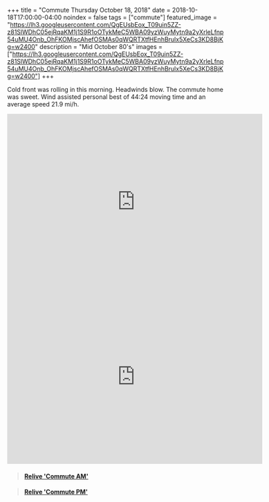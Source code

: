 +++
title =  "Commute Thursday October 18, 2018"
date = 2018-10-18T17:00:00-04:00
noindex = false
tags = ["commute"]
featured_image = "https://lh3.googleusercontent.com/QgEUsbEox_T09uin5ZZ-z81SlWDhC05ejRqaKM1j1S9R1oOTykMeC5WBA09yzWuyMytn9a2yXrleLfnp54uMU4Onb_OhFKOMjscAhefOSMAs0qWQRTXtfHEnhBrulx5XeCs3KD8BjKg=w2400"
description = "Mid October 80's"
images = ["https://lh3.googleusercontent.com/QgEUsbEox_T09uin5ZZ-z81SlWDhC05ejRqaKM1j1S9R1oOTykMeC5WBA09yzWuyMytn9a2yXrleLfnp54uMU4Onb_OhFKOMjscAhefOSMAs0qWQRTXtfHEnhBrulx5XeCs3KD8BjKg=w2400"]
+++

Cold front was rolling in this morning. Headwinds blow. The commute home was sweet. Wind assisted personal best of 44:24 moving time and an average speed 21.9 mi/h.

<iframe height='405' width='590' frameborder='0' allowtransparency='true' scrolling='no' src='https://www.strava.com/activities/1913184395/embed/87e5cff1363f828417b43a26adddcf31675b8e26'></iframe>

<iframe height='405' width='590' frameborder='0' allowtransparency='true' scrolling='no' src='https://www.strava.com/activities/1912038463/embed/9c59a804e35a5f6db9a149f18bdba39194563094'></iframe>

<blockquote class="embedly-card" data-card-controls="0" data-card-key="f1631a41cb254ca5b035dc5747a5bd75"><h4><a href="https://www.relive.cc/view/1912038463?r=embed-site">Relive 'Commute AM'</a></h4></blockquote>
        <script async src="//cdn.embedly.com/widgets/platform.js" charset="UTF-8"></script>

<blockquote class="embedly-card" data-card-controls="0" data-card-key="f1631a41cb254ca5b035dc5747a5bd75"><h4><a href="https://www.relive.cc/view/1913184395?r=embed-site">Relive 'Commute PM'</a></h4></blockquote>
        <script async src="//cdn.embedly.com/widgets/platform.js" charset="UTF-8"></script>
